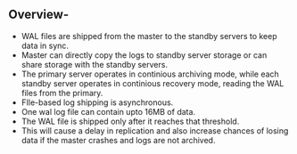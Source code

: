 ## Overview-
- WAL files are shipped from the master to the standby servers to keep data in sync.
- Master can directly copy the logs to standby server storage or can share storage with the standby servers.
- The primary server operates in continious archiving mode, while each standby server operates in continious recovery mode, reading the WAL files from the primary.
- FIle-based log shipping is asynchronous.
- One wal log file can contain upto 16MB of data.
- The WAL file is shipped only after it reaches that threshold.
- This will cause a delay in replication and also increase chances of losing data if the master crashes and logs are not archived.

